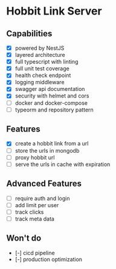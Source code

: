 # Hobbit Link Server

## Capabilities
- [x] powered by NestJS
- [x] layered architecture
- [x] full typescript with linting
- [x] full unit test coverage
- [x] health check endpoint
- [x] logging middleware
- [x] swagger api documentation
- [x] security with helmet and cors
- [ ] docker and docker-compose
- [ ] typeorm and repository pattern

## Features
- [x] create a hobbit link from a url
- [ ] store the urls in mongodb
- [ ] proxy hobbit url
- [ ] serve the urls in cache with expiration

## Advanced Features
- [ ] require auth and login
- [ ] add limit per user
- [ ] track clicks 
- [ ] track meta data

## Won't do
- [-] cicd pipeline
- [-] production optimization
